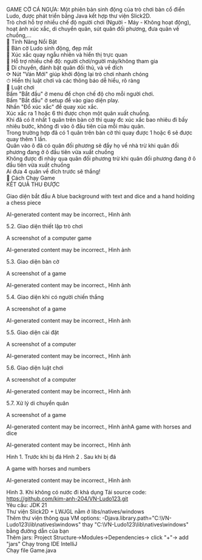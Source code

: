 GAME CỜ CÁ NGỰA: Một phiên bản sinh động của trò chơi bàn cổ điển Ludo, được phát triển bằng Java kết hợp thư viện Slick2D. <br>
Trò chơi hỗ trợ nhiều chế độ người chơi (Người - Máy - Không hoạt động), hoạt ảnh xúc xắc, di chuyển quân, sút quân đối phương, đưa quân về chuồng,...<br>
🚀 Tính Năng Nổi Bật <br>
    🎨 Bàn cờ Ludo sinh động, đẹp mắt <br>
    🎲 Xúc xắc quay ngẫu nhiên và hiển thị trực quan <br>
    🧠 Hỗ trợ nhiều chế độ: người chơi/người máy/không tham gia <br>
    🚗 Di chuyển, đánh bật quân đối thủ, và về đích <br>
    ⟳ Nút "Ván Mới" giúp khởi động lại trò chơi nhanh chóng <br>
    ⏱ Hiển thị luật chơi và các thông báo dễ hiểu, rõ ràng <br>
📝 Luật chơi<br>
    Bấm "Bắt đầu" ở menu để chọn chế độ cho mỗi người chơi.<br>
    Bấm "Bắt đầu" ở setup để vào giao diện play.<br>
    Nhấn "Đổ xúc xắc" để quay xúc xắc.<br>
    Xúc xắc ra 1 hoặc 6 thì được chọn một quân xuất chuồng.<br>
    Khi đã có ít nhất 1 quân trên bàn cờ thì quay đc xúc xắc bao nhiêu đi bấy nhiêu bước, không đi vào ô đầu tiên của mỗi màu quân.<br>
    Trong trường hợp đã có 1 quân trên bàn cờ thì quay được 1 hoặc 6 sẽ được quay thêm 1 lần.<br>
    Quân vào ô đã có quân đối phương sẽ đẩy họ về nhà trừ khi quân đối phương đang ở ô đầu tiên vừa xuất chuồng<br>
    Không được đi nhảy qua quân đối phương trừ khi quân đối phương đang ở ô đầu tiên vừa xuất chuồng<br>
    Ai đưa 4 quân về đích trước sẽ thắng!<br>
🚮 Cách Chạy Game<br>
KẾT QUẢ THU ĐƯỢC 

Giao diện bắt đầu 
A blue background with text and dice and a hand holding a chess piece

AI-generated content may be incorrect., Hình ảnh

5.2. Giao diện thiết lập trò chơi 

A screenshot of a computer game

AI-generated content may be incorrect., Hình ảnh 

5.3. Giao diện bàn cờ 

A screenshot of a game

AI-generated content may be incorrect., Hình ảnh 

5.4. Giao diện khi có người chiến thắng 

A screenshot of a game

AI-generated content may be incorrect., Hình ảnh 

 

5.5. Giao diện cài đặt 

A screenshot of a computer

AI-generated content may be incorrect., Hình ảnh 

5.6. Giao diện luật chơi 

A screenshot of a computer

AI-generated content may be incorrect., Hình ảnh 

5.7. Xử lý di chuyển quân 

A screenshot of a game

AI-generated content may be incorrect., Hình ảnhA game with horses and dice

AI-generated content may be incorrect., Hình ảnh 

Hình 1. Trước khi bị đá                              Hình 2 . Sau khi bị đá 

A game with horses and numbers

AI-generated content may be incorrect., Hình ảnh 

Hình 3. Khi không có nước đi khả dụng 
    Tải source code: https://github.com/kim-anh-204/VN-Ludo123.git <br>
    Yêu cầu: JDK 21 <br>
    Thư viện Slick2D + LWJGL nằm ở libs/natives/windows<br>
    Thêm thư viện thông qua VM options: -Djava.library.path="C:\VN-Ludo123\lib\natives\windows" thay "C:\VN-Ludo123\lib\natives\windows" bằng đường dẫn của bạn<br>
    Thêm jars: Project Structure->Modules->Dependencies-> click "+"-> add "jars"
    Chạy trong IDE IntelliJ <br>
    Chạy file Game.java<br>
